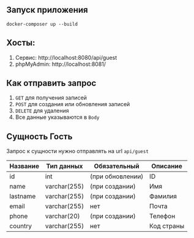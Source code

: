 ## Запуск приложения
```
docker-composer up --build
```
## Хосты:
1. Сервис: http://localhost:8080/api/guest
2. phpMyAdmin: http://localhost:8081/

## Как отправить запрос
1. `GET` для получения записей
2. `POST` для создания или обновления записей
3. `DELETE` для удаления
4. Все данные указываются в `Body`

## Сущность Гость

Запрос к сущности нужно отправлять на url `api/guest`

| Название | Тип данных   | Обязательный     | Описание   |
|----------|--------------|------------------|------------|
| id       | int          | (при обновлении) | ID         |
| name     | varchar(255) | (при создании)   | Имя        |
| lastname | varchar(255) | (при создании)   | Фамилия    |
| email        | varchar(255) | нет              | Почта      |
| phone        | varchar(20)  | (при создании)   | Телефон    |
| country       | varchar(255) | нет              | Код страны |
